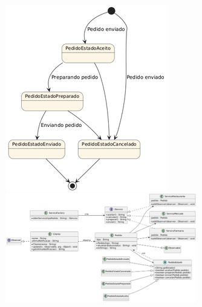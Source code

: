 ![Diagrama de Estado do Projeto](DiagramaEstado.png)
![Diagrama do Projeto](DiagramaIfoodArquiteturaSoftware.png)